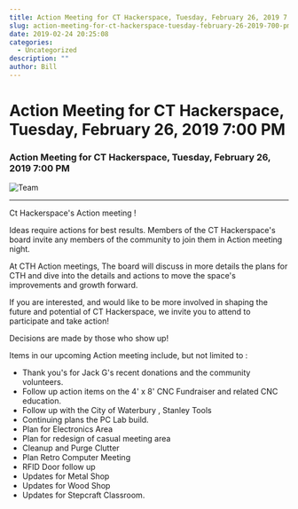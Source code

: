 ```yaml
---
title: Action Meeting for CT Hackerspace, Tuesday, February 26, 2019 7:00 PM
slug: action-meeting-for-ct-hackerspace-tuesday-february-26-2019-700-pm
date: 2019-02-24 20:25:08
categories:
  - Uncategorized
description: ""
author: Bill
---
```


# Action Meeting for CT Hackerspace, Tuesday, February 26, 2019 7:00 PM

### Action Meeting for CT Hackerspace, Tuesday, February 26, 2019 7:00 PM

![Team](/uploads/2019/02/team-clipart-4.png)

<hr />

Ct Hackerspace's Action meeting !

Ideas require actions for best results. Members of the CT Hackerspace's board invite any members of the community to join them in Action meeting night.

At CTH Action meetings, The board will discuss in more details the plans for CTH and dive into the details and actions to move the space's improvements and growth forward.

If you are interested, and would like to be more involved in shaping the future and potential of CT Hackerspace, we invite you to attend to participate and take action!

Decisions are made by those who show up!

Items in our upcoming Action meeting include, but not limited to :

- Thank you's for Jack G's recent donations and the community volunteers.
- Follow up action items on the 4' x 8' CNC Fundraiser and related CNC education.
- Follow up with the City of Waterbury , Stanley Tools
- Continuing plans the PC Lab build.
- Plan for Electronics Area
- Plan for redesign of casual meeting area
- Cleanup and Purge Clutter
- Plan Retro Computer Meeting
- RFID Door follow up
- Updates for Metal Shop
- Updates for Wood Shop
- Updates for Stepcraft Classroom.
